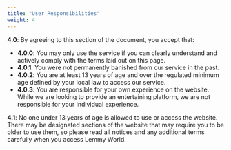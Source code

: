 ```yaml
---
title: "User Responsibilities"
weight: 4
---
```



**4.0**: By agreeing to this section of the document, you accept that:

- **4.0.0**: You may only use the service if you can clearly understand and actively comply with the terms laid out on this page.
- **4.0.1**: You were not permanently banished from our service in the past.
- **4.0.2**: You are at least 13 years of age and over the regulated minimum age defined by your local law to access our service.
- **4.0.3**: You are responsible for your own experience on the website. While we are looking to provide an entertaining platform, we are not responsible for your individual experience.

**4.1**: No one under 13 years of age is allowed to use or access the website. There may be designated sections of the website that may require you to be older to use them, so please read all notices and any additional terms carefully when you access Lemmy World.
